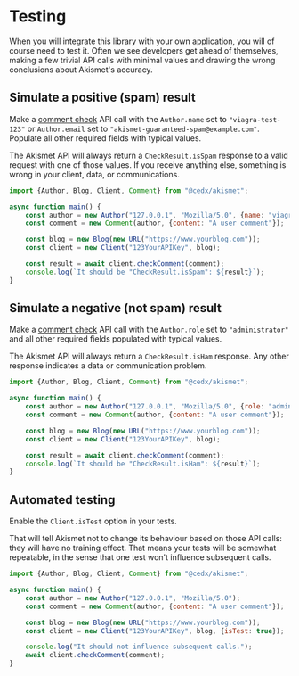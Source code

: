 # Testing
When you will integrate this library with your own application, you will of course need to test it. Often we see developers get ahead of themselves, making a few trivial API calls with minimal values and drawing the wrong conclusions about Akismet's accuracy.

## Simulate a positive (spam) result
Make a [comment check](../features/comment_check.md) API call with the `Author.name` set to `"viagra-test-123"` or `Author.email` set to <code>&quot;akismet-guaranteed-spam&commat;example.com&quot;</code>. Populate all other required fields with typical values.

The Akismet API will always return a `CheckResult.isSpam` response to a valid request with one of those values. If you receive anything else, something is wrong in your client, data, or communications.

``` js
import {Author, Blog, Client, Comment} from "@cedx/akismet";

async function main() {
	const author = new Author("127.0.0.1", "Mozilla/5.0", {name: "viagra-test-123"});
	const comment = new Comment(author, {content: "A user comment"});

	const blog = new Blog(new URL("https://www.yourblog.com"));
	const client = new Client("123YourAPIKey", blog);

	const result = await client.checkComment(comment);
	console.log(`It should be "CheckResult.isSpam": ${result}`);
}
```

## Simulate a negative (not spam) result
Make a [comment check](../features/comment_check.md) API call with the `Author.role` set to `"administrator"` and all other required fields populated with typical values.

The Akismet API will always return a `CheckResult.isHam` response. Any other response indicates a data or communication problem.

``` js
import {Author, Blog, Client, Comment} from "@cedx/akismet";

async function main() {
	const author = new Author("127.0.0.1", "Mozilla/5.0", {role: "administrator"});
	const comment = new Comment(author, {content: "A user comment"});

	const blog = new Blog(new URL("https://www.yourblog.com"));
	const client = new Client("123YourAPIKey", blog);

	const result = await client.checkComment(comment);
	console.log(`It should be "CheckResult.isHam": ${result}`);
}
```

## Automated testing
Enable the `Client.isTest` option in your tests.

That will tell Akismet not to change its behaviour based on those API calls: they will have no training effect. That means your tests will be somewhat repeatable, in the sense that one test won't influence subsequent calls.

``` js
import {Author, Blog, Client, Comment} from "@cedx/akismet";

async function main() {
	const author = new Author("127.0.0.1", "Mozilla/5.0");
	const comment = new Comment(author, {content: "A user comment"});

	const blog = new Blog(new URL("https://www.yourblog.com"));
	const client = new Client("123YourAPIKey", blog, {isTest: true});

	console.log("It should not influence subsequent calls.");
	await client.checkComment(comment);
}
```
